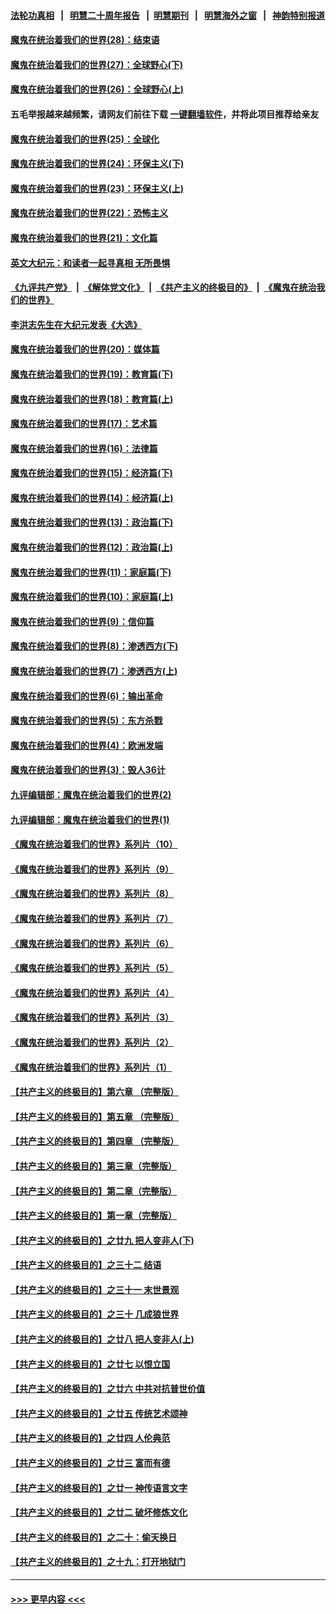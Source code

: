 #### [法轮功真相](https://github.com/gfw-breaker/truth/blob/master/README.md?t=0) &nbsp;&nbsp;|&nbsp;&nbsp; [明慧二十周年报告](https://github.com/gfw-breaker/mh-reports/blob/master/README.md?t=0) &nbsp;&nbsp;|&nbsp;&nbsp;[明慧期刊](https://github.com/gfw-breaker/mh-qikan) &nbsp;&nbsp;|&nbsp;&nbsp; [明慧海外之窗](https://github.com/gfw-breaker/mh-news/blob/master/README.md?t=0) &nbsp;&nbsp;|&nbsp;&nbsp; [神韵特别报道](https://github.com/gfw-breaker/mh-news/blob/master/shenyun.md?t=0)
#### [魔鬼在统治着我们的世界(28)：结束语](../pages/nsc422/n10936246.md?t=07150101) 
#### [魔鬼在统治着我们的世界(27)：全球野心(下)](../pages/nsc422/n10928319.md?t=07150101) 
#### [魔鬼在统治着我们的世界(26)：全球野心(上)](../pages/nsc422/n10900318.md?t=07150101) 
#### 五毛举报越来越频繁，请网友们前往下载 [一键翻墙软件](https://github.com/gfw-breaker/ssr-accounts)，并将此项目推荐给亲友
#### [魔鬼在统治着我们的世界(25)：全球化](../pages/nsc422/n10788205.md?t=07150101) 
#### [魔鬼在统治着我们的世界(24)：环保主义(下)](../pages/nsc422/n10695307.md?t=07150101) 
#### [魔鬼在统治着我们的世界(23)：环保主义(上)](../pages/nsc422/n10688613.md?t=07150101) 
#### [魔鬼在统治着我们的世界(22)：恐怖主义](../pages/nsc422/n10614727.md?t=07150101) 
#### [魔鬼在统治着我们的世界(21)：文化篇](../pages/nsc422/n10597706.md?t=07150101) 
#### [英文大纪元：和读者一起寻真相 无所畏惧](../pages/nsc422/n12542027.md?t=07150101) 
#### [《九评共产党》](https://github.com/begood0513/9ping.md/blob/master/README.md) &nbsp;|&nbsp; [《解体党文化》](../../../../jtdwh.md/blob/master/README.md)  &nbsp;|&nbsp; [《共产主义的终极目的》](../../../../gczydzjmd.md/blob/master/README.md) &nbsp;|&nbsp; [《魔鬼在统治我们的世界》](../../../../mgztzwmdsj.md/blob/master/README.md) 
#### [李洪志先生在大纪元发表《大选》](../pages/nsc422/n12534746.md?t=07150101) 
#### [魔鬼在统治着我们的世界(20)：媒体篇](../pages/nsc422/n10586579.md?t=07150101) 
#### [魔鬼在统治着我们的世界(19)：教育篇(下)](../pages/nsc422/n10564808.md?t=07150101) 
#### [魔鬼在统治着我们的世界(18)：教育篇(上)](../pages/nsc422/n10526970.md?t=07150101) 
#### [魔鬼在统治着我们的世界(17)：艺术篇](../pages/nsc422/n10499093.md?t=07150101) 
#### [魔鬼在统治着我们的世界(16)：法律篇](../pages/nsc422/n10485969.md?t=07150101) 
#### [魔鬼在统治着我们的世界(15)：经济篇(下)](../pages/nsc422/n10469975.md?t=07150101) 
#### [魔鬼在统治着我们的世界(14)：经济篇(上)](../pages/nsc422/n10457370.md?t=07150101) 
#### [魔鬼在统治着我们的世界(13)：政治篇(下)](../pages/nsc422/n10448270.md?t=07150101) 
#### [魔鬼在统治着我们的世界(12)：政治篇(上)](../pages/nsc422/n10444576.md?t=07150101) 
#### [魔鬼在统治着我们的世界(11)：家庭篇(下)](../pages/nsc422/n10440961.md?t=07150101) 
#### [魔鬼在统治着我们的世界(10)：家庭篇(上)](../pages/nsc422/n10435448.md?t=07150101) 
#### [魔鬼在统治着我们的世界(9)：信仰篇](../pages/nsc422/n10432159.md?t=07150101) 
#### [魔鬼在统治着我们的世界(8)：渗透西方(下)](../pages/nsc422/n10429603.md?t=07150101) 
#### [魔鬼在统治着我们的世界(7)：渗透西方(上)](../pages/nsc422/n10426013.md?t=07150101) 
#### [魔鬼在统治着我们的世界(6)：输出革命](../pages/nsc422/n10421536.md?t=07150101) 
#### [魔鬼在统治着我们的世界(5)：东方杀戮](../pages/nsc422/n10417707.md?t=07150101) 
#### [魔鬼在统治着我们的世界(4)：欧洲发端](../pages/nsc422/n10414890.md?t=07150101) 
#### [魔鬼在统治着我们的世界(3)：毁人36计](../pages/nsc422/n10411583.md?t=07150101) 
#### [九评编辑部：魔鬼在统治着我们的世界(2)](../pages/nsc422/n10410036.md?t=07150101) 
#### [九评编辑部：魔鬼在统治着我们的世界(1)](../pages/nsc422/n10406825.md?t=07150101) 
#### [《魔鬼在统治着我们的世界》系列片（10）](../pages/nsc422/n12292670.md?t=07150101) 
#### [《魔鬼在统治着我们的世界》系列片（9）](../pages/nsc422/n12290859.md?t=07150101) 
#### [《魔鬼在统治着我们的世界》系列片（8）](../pages/nsc422/n12287445.md?t=07150101) 
#### [《魔鬼在统治着我们的世界》系列片（7）](../pages/nsc422/n12283425.md?t=07150101) 
#### [《魔鬼在统治着我们的世界》系列片（6）](../pages/nsc422/n12282314.md?t=07150101) 
#### [《魔鬼在统治着我们的世界》系列片（5）](../pages/nsc422/n12281419.md?t=07150101) 
#### [《魔鬼在统治着我们的世界》系列片（4）](../pages/nsc422/n12274024.md?t=07150101) 
#### [《魔鬼在统治着我们的世界》系列片（3）](../pages/nsc422/n12271322.md?t=07150101) 
#### [《魔鬼在统治着我们的世界》系列片（2）](../pages/nsc422/n12269049.md?t=07150101) 
#### [《魔鬼在统治着我们的世界》系列片（1）](../pages/nsc422/n12267575.md?t=07150101) 
#### [【共产主义的终极目的】第六章 （完整版）](../pages/nsc422/n11428913.md?t=07150101) 
#### [【共产主义的终极目的】第五章 （完整版）](../pages/nsc422/n11428912.md?t=07150101) 
#### [【共产主义的终极目的】第四章 （完整版）](../pages/nsc422/n11428907.md?t=07150101) 
#### [【共产主义的终极目的】第三章（完整版）](../pages/nsc422/n11428848.md?t=07150101) 
#### [【共产主义的终极目的】第二章（完整版）](../pages/nsc422/n11428831.md?t=07150101) 
#### [【共产主义的终极目的】第一章（完整版）](../pages/nsc422/n11417651.md?t=07150101) 
#### [【共产主义的终极目的】之廿九 把人变非人(下)](../pages/nsc422/n11344140.md?t=07150101) 
#### [【共产主义的终极目的】之三十二 结语](../pages/nsc422/n11360535.md?t=07150101) 
#### [【共产主义的终极目的】之三十一 末世景观](../pages/nsc422/n11351129.md?t=07150101) 
#### [【共产主义的终极目的】之三十 几成狼世界](../pages/nsc422/n11348280.md?t=07150101) 
#### [【共产主义的终极目的】之廿八 把人变非人(上)](../pages/nsc422/n11340492.md?t=07150101) 
#### [【共产主义的终极目的】之廿七 以恨立国](../pages/nsc422/n11336944.md?t=07150101) 
#### [【共产主义的终极目的】之廿六 中共对抗普世价值](../pages/nsc422/n11324785.md?t=07150101) 
#### [【共产主义的终极目的】之廿五 传统艺术颂神](../pages/nsc422/n11296396.md?t=07150101) 
#### [【共产主义的终极目的】之廿四 人伦典范](../pages/nsc422/n11296397.md?t=07150101) 
#### [【共产主义的终极目的】之廿三 富而有德](../pages/nsc422/n11283598.md?t=07150101) 
#### [【共产主义的终极目的】之廿一 神传语言文字](../pages/nsc422/n11263265.md?t=07150101) 
#### [【共产主义的终极目的】之廿二 破坏修炼文化](../pages/nsc422/n11245728.md?t=07150101) 
#### [【共产主义的终极目的】之二十：偷天换日](../pages/nsc422/n11238846.md?t=07150101) 
#### [【共产主义的终极目的】之十九：打开地狱门](../pages/nsc422/n11206376.md?t=07150101) 

----
#### [ >>> 更早内容 <<< ](../indexes/nsc422-earlier.md)

